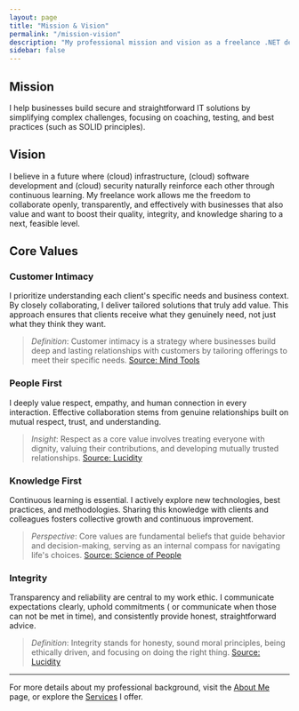 ```yaml
---
layout: page
title: "Mission & Vision"
permalink: "/mission-vision"
description: "My professional mission and vision as a freelance .NET developer."
sidebar: false
---
```


## Mission
I help businesses build secure and straightforward IT solutions by simplifying complex challenges, focusing on coaching, testing, and best practices (such as SOLID principles).

## Vision
I believe in a future where (cloud) infrastructure, (cloud) software development and (cloud) security naturally reinforce each other through continuous learning. My freelance work allows me the freedom to collaborate openly, transparently, and effectively with businesses that also value and want to boost their quality, integrity, and knowledge sharing to a next, feasible level. 

## Core Values

### Customer Intimacy
I prioritize understanding each client's specific needs and business context. By closely collaborating, I deliver tailored solutions that truly add value. This approach ensures that clients receive what they genuinely need, not just what they think they want.

> *Definition*: Customer intimacy is a strategy where businesses build deep and lasting relationships with customers by tailoring offerings to meet their specific needs. [Source: Mind Tools](https://www.mindtools.com/a2957l1/customer-intimacy)

### People First
I deeply value respect, empathy, and human connection in every interaction. Effective collaboration stems from genuine relationships built on mutual respect, trust, and understanding.

> *Insight*: Respect as a core value involves treating everyone with dignity, valuing their contributions, and developing mutually trusted relationships. [Source: Lucidity](https://getlucidity.com/strategy-resources/top-ten-most-common-company-values/)

### Knowledge First
Continuous learning is essential. I actively explore new technologies, best practices, and methodologies. Sharing this knowledge with clients and colleagues fosters collective growth and continuous improvement.

> *Perspective*: Core values are fundamental beliefs that guide behavior and decision-making, serving as an internal compass for navigating life's choices. [Source: Science of People](https://www.scienceofpeople.com/core-values/)

### Integrity
Transparency and reliability are central to my work ethic. I communicate expectations clearly, uphold commitments ( or communicate when those can not be met in time), and consistently provide honest, straightforward advice.

> *Definition*: Integrity stands for honesty, sound moral principles, being ethically driven, and focusing on doing the right thing. [Source: Lucidity](https://getlucidity.com/strategy-resources/top-ten-most-common-company-values/)


---

For more details about my professional background, visit the [About Me](/about) page, or explore the [Services](/services) I offer.
